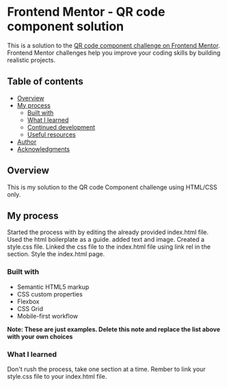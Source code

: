 # Frontend Mentor - QR code component solution

This is a solution to the [QR code component challenge on Frontend Mentor](https://www.frontendmentor.io/challenges/qr-code-component-iux_sIO_H). Frontend Mentor challenges help you improve your coding skills by building realistic projects. 

## Table of contents

- [Overview](#overview)
- [My process](#my-process)
  - [Built with](#built-with)
  - [What I learned](#what-i-learned)
  - [Continued development](#continued-development)
  - [Useful resources](#useful-resources)
- [Author](#author)
- [Acknowledgments](#acknowledgments)



## Overview

This is my solution to the QR code Component challenge using HTML/CSS only.

## My process

Started the process with by editing the already provided index.html file.
Used the html boilerplate as a guide.
added text and image.
Created a style.css file.
Linked the css file to the index.html file using link rel in the <head> section.
Style the index.html page.


### Built with

- Semantic HTML5 markup
- CSS custom properties
- Flexbox
- CSS Grid
- Mobile-first workflow


**Note: These are just examples. Delete this note and replace the list above with your own choices**

### What I learned
Don't rush the process, take one section at a time.
Rember to link your style.css file to your index.html file.
